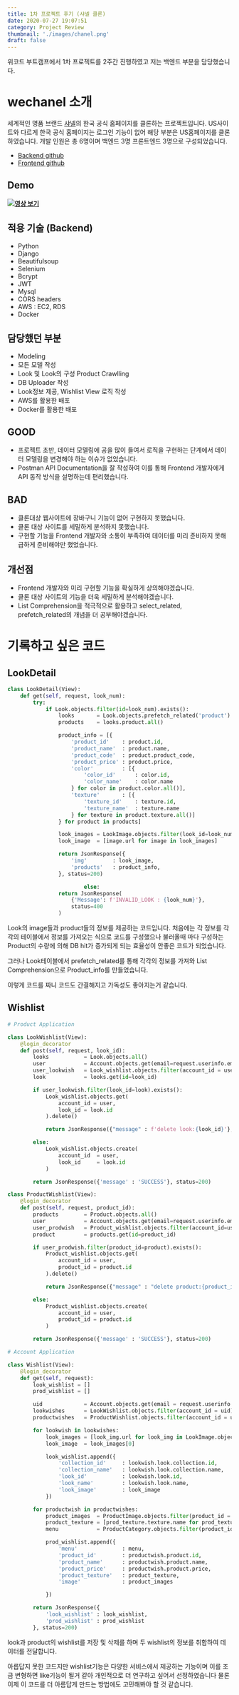 ```yaml
---
title: 1차 프로젝트 후기 (샤넬 클론)
date: 2020-07-27 19:07:51
category: Project Review
thumbnail: './images/chanel.png'
draft: false
---
```


위코드 부트캠프에서 1차 프로젝트를 2주간 진행하였고 저는 백엔드 부분을 담당했습니다.

# wechanel 소개

세계적인 명품 브랜드 [샤넬](https://www.chanel.com/ko_KR/)의 한국 공식 홈페이지를 클론하는 프로젝트입니다. US사이트와 다르게 한국 공식 홈페이지는 로그인 기능이 없어 해당 부분은 US홈페이지를 클론 하였습니다. 개발 인원은 총 6명이며 백엔드 3명 프론트엔드 3명으로 구성되었습니다.

- [Backend github](https://github.com/wecode-bootcamp-korea/9-No.4-backend)
- [Frontend github](https://github.com/wecode-bootcamp-korea/9-No.4-frontend)

## Demo

[![](https://images.velog.io/images/yongineer1990/post/e7150a22-cc60-4fbe-abb4-b1bed5ca682e/image.png)**영상 보기**](https://youtu.be/xal1C8M6V0g)

## 적용 기술 (Backend)

- Python
- Django
- Beautifulsoup
- Selenium
- Bcrypt
- JWT
- Mysql
- CORS headers
- AWS : EC2, RDS
- Docker

## 담당했던 부분

- Modeling
- 모든 모델 작성
- Look 및 Look의 구성 Product Crawlling
- DB Uploader 작성
- Look정보 제공, Wishlist View 로직 작성
- AWS를 활용한 배포
- Docker를 활용한 배포

## GOOD

- 프로젝트 초반, 데이터 모델링에 공을 많이 들여서 로직을 구현하는 단계에서 데이터 모델링을 변경해야 하는 이슈가 없었습니다.
- Postman API Documentation을 잘 작성하여 이를 통해 Frontend 개발자에게 API 동작 방식을 설명하는데 편리했습니다.

## BAD

- 클론대상 웹사이트에 장바구니 기능이 없어 구현하지 못했습니다.
- 클론 대상 사이트를 세밀하게 분석하지 못했습니다.
- 구현할 기능을 Frontend 개발자와 소통이 부족하여 데이터를 미리 준비하지 못해 급하게 준비해야만 했었습니다.

## 개선점

- Frontend 개발자와 미리 구현할 기능을 확실하게 상의해야겠습니다.
- 클론 대상 사이트의 기능을 더욱 세밀하게 분석해야겠습니다.
- List Comprehension을 적극적으로 활용하고 select_related, prefetch_related의 개념을 더 공부해야겠습니다.

# 기록하고 싶은 코드

## LookDetail

```python
class LookDetail(View):
    def get(self, request, look_num):
        try:
            if Look.objects.filter(id=look_num).exists():
                looks       = Look.objects.prefetch_related('product').get(id=look_num)
                products    = looks.product.all()

                product_info = [{
                    'product_id'    : product.id,
                    'product_name'  : product.name,
                    'product_code'  : product.product_code,
                    'product_price' : product.price,
                    'color'         : [{
                        'color_id'      : color.id,
                        'color_name'    : color.name
                    } for color in product.color.all()],
                    'texture'       : [{
                        'texture_id'    : texture.id,
                        'texture_name'  : texture.name
                    } for texture in product.texture.all()]
                } for product in products]

                look_images = LookImage.objects.filter(look_id=look_num)
                look_image  = [image.url for image in look_images]

                return JsonResponse({
                    'img'        : look_image,
                    'products'   : product_info,
                }, status=200)

						else:
                return JsonResponse(
                    {'Message': f'INVALID_LOOK : {look_num}'},
                    status=400
                )
```

Look의 image들과 product들의 정보를 제공하는 코드입니다. 처음에는 각 정보를 각각의 테이블에서 정보를 가져오는 식으로 코드를 구성했으나 불러올때 마다 구성하는 Product의 수량에 의해 DB hit가 증가되게 되는 효율성이 안좋은 코드가 되었습니다.

그러나 Look테이블에서 prefetch_related를 통해 각각의 정보를 가져와 List Comprehension으로 Product_info를 만들었습니다.

이렇게 코드를 짜니 코드도 간결해지고 가독성도 좋아지는거 같습니다. 

## Wishlist

```python
# Product Application

class LookWishlist(View):
    @login_decorator
    def post(self, request, look_id):
        looks           = Look.objects.all()
        user            = Account.objects.get(email=request.userinfo.email).id
        user_lookwish   = Look_wishlist.objects.filter(account_id = user)
        look            = looks.get(id=look_id)

        if user_lookwish.filter(look_id=look).exists():
            Look_wishlist.objects.get(
                account_id = user,
                look_id = look.id
            ).delete()

            return JsonResponse({"message" : f'delete look:{look_id}'}, status=200)

        else:
            Look_wishlist.objects.create(
                account_id  = user,
                look_id     = look.id
            )

        return JsonResponse({'message' : 'SUCCESS'}, status=200)

class ProductWishlist(View):
    @login_decorator
    def post(self, request, product_id):
        products        = Product.objects.all()
        user            = Account.objects.get(email=request.userinfo.email).id
        user_prodwish   = Product_wishlist.objects.filter(account_id=user)
        product         = products.get(id=product_id)

        if user_prodwish.filter(product_id=product).exists():
            Product_wishlist.objects.get(
                account_id = user,
                product_id = product.id
            ).delete()

            return JsonResponse({"message" : "delete product:{product_id}"}, status=200)

        else:
            Product_wishlist.objects.create(
                account_id = user,
                product_id = product.id
            )

        return JsonResponse({'message' : 'SUCCESS'}, status=200)
```

```python
# Account Application

class Wishlist(View):
    @login_decorator
    def get(self, request):
        look_wishlist = []
        prod_wishlist = []

        uid             = Account.objects.get(email = request.userinfo.email).id
        lookwishes      = LookWishlist.objects.filter(account_id = uid)
        productwishes   = ProductWishlist.objects.filter(account_id = uid)

        for lookwish in lookwishes:
            look_images = [look_img.url for look_img in LookImage.objects.filter(look_id = lookwish.look.id)]
            look_image  = look_images[0]

            look_wishlist.append({
                'collection_id'     : lookwish.look.collection.id,
                'collection_name'   : lookwish.look.collection.name,
                'look_id'           : lookwish.look.id,
                'look_name'         : lookwish.look.name,
                'look_image'        : look_image
            })

        for productwish in productwishes:
            product_images  = ProductImage.objects.filter(product_id = productwish.product.id).first().url
            product_texture = [prod_texture.texture.name for prod_texture in TextureProduct.objects.filter(product_id = productwish.product.id)]
            menu            = ProductCategory.objects.filter(product_id = productwish.product.id).first().category.menu.name

            prod_wishlist.append({
                'menu'              : menu,
                'product_id'        : productwish.product.id,
                'product_name'      : productwish.product.name,
                'product_price'     : productwish.product.price,
                'product_texture'   : product_texture,
                'image'             : product_images

            })

        return JsonResponse({
            'look_wishlist' : look_wishlist,
            'prod_wishlist' : prod_wishlist
        }, status=200)
```

look과 product의 wishlist를 저장 및 삭제를 하며 두 wishlist의 정보를 취합하여 데이터를 전달합니다.

아릅답지 못한 코드지만 wishlist기능은 다양한 서비스에서 제공하는 기능이며 이를 조금 변형하면 like기능이 될거 같아 개인적으로 더 연구하고 싶어서 선정하였습니다 물론 이제 이 코드를 더 아름답게 만드는 방법에도 고민해봐야 할 것 같습니다.
